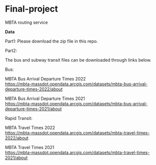 # Final-project
MBTA routing service


**Data**

Part1:
Please download the zip file in this repo.

Part2:

The bus and subway transit files can be downloaded through links below.

Bus:

MBTA Bus Arrival Departure Times 2022 <br><https://mbta-massdot.opendata.arcgis.com/datasets/mbta-bus-arrival-departure-times-2022/about>

MBTA Bus Arrival Departure Times 2021 <br><https://mbta-massdot.opendata.arcgis.com/datasets/mbta-bus-arrival-departure-times-2021/about>

Rapid Transit:

MBTA Travel Times 2022 <br><https://mbta-massdot.opendata.arcgis.com/datasets/mbta-travel-times-2022/about>

MBTA Travel Times 2021 <br><https://mbta-massdot.opendata.arcgis.com/datasets/mbta-travel-times-2021/about>
